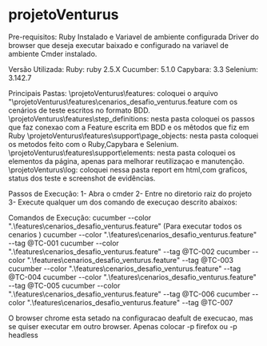 # projetoVenturus

Pre-requisitos:
Ruby Instalado e Variavel de ambiente configurada
Driver do browser que deseja executar baixado e configurado na variavel de ambiente
Cmder instalado.

Versão Utilizada:
Ruby: ruby 2.5.X
Cucumber: 5.1.0
Capybara: 3.3
Selenium: 3.142.7

Principais Pastas:
\projetoVenturus\features: coloquei o arquivo "\projetoVenturus\features\cenarios_desafio_venturus.feature com os cenários de teste escritos no formato BDD.
\projetoVenturus\features\step_definitions: nesta pasta coloquei os passos que faz conexao com a Feature escrita em BDD e os mêtodos que fiz em Ruby
\projetoVenturus\features\support\page_objects: nesta pasta coloquei os metodos feito com o Ruby,Capybara e Selenium.
\projetoVenturus\features\support\elements: nesta pasta coloquei os elementos da página, apenas para melhorar reutilizaçao e manutenção.
\projetoVenturus\log: coloquei nessa pasta report em html,com graficos, status dos teste e screenshot de evidências. 

Passos de Execução: 
1- Abra o cmder
2- Entre no diretorio raiz do projeto
3- Execute qualquer um dos comando de execuçao descrito abaixos: 

Comandos de Execução: 
cucumber --color ".\features\cenarios_desafio_venturus.feature" (Para executar todos os cenarios )
cucumber --color ".\features\cenarios_desafio_venturus.feature" --tag @TC-001 
cucumber --color ".\features\cenarios_desafio_venturus.feature" --tag @TC-002
cucumber --color ".\features\cenarios_desafio_venturus.feature" --tag @TC-003
cucumber --color ".\features\cenarios_desafio_venturus.feature" --tag @TC-004
cucumber --color ".\features\cenarios_desafio_venturus.feature" --tag @TC-005
cucumber --color ".\features\cenarios_desafio_venturus.feature" --tag @TC-006
cucumber --color ".\features\cenarios_desafio_venturus.feature" --tag @TC-007




O browser chrome esta setado na configuracao deafult de execucao, mas se quiser executar em outro browser. Apenas colocar -p firefox ou -p headless
